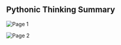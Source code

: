 ## Pythonic Thinking Summary

![Page 1](https://github.com/vectorsigmaissomewhere/Effective-Python-Second-Edition-Brett-Slatkin/blob/main/Pythonic%20Thinking/Images/pythonicthinking1.jpg)

![Page 2](https://github.com/vectorsigmaissomewhere/Effective-Python-Second-Edition-Brett-Slatkin/blob/main/Pythonic%20Thinking/Images/pythonicthinking2.jpg
)
